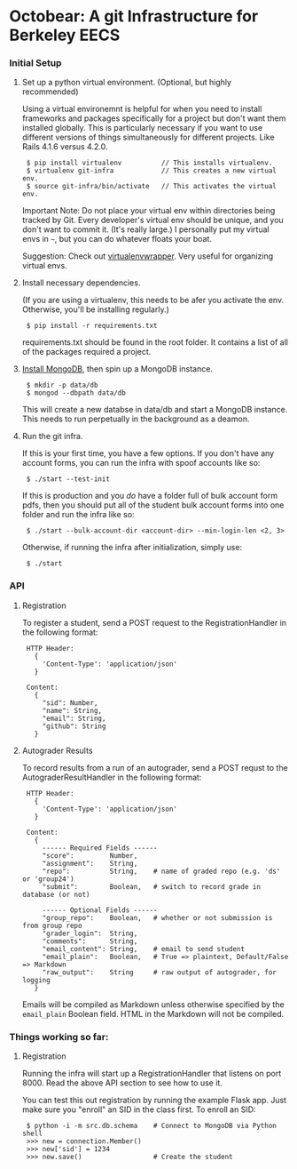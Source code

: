 # Octobear: A git Infrastructure for Berkeley EECS

### Initial Setup

1. Set up a python virtual environment. (Optional, but highly recommended)

    Using a virtual environemnt is helpful for when you need to install
    frameworks and packages specifically for a project but don't want them
    installed globally. This is particularly necessary if you want
    to use different versions of things simultaneously for different
    projects.
    Like Rails 4.1.6 versus 4.2.0.

        $ pip install virtualenv          // This installs virtualenv.
        $ virtualenv git-infra            // This creates a new virtual env.
        $ source git-infra/bin/activate   // This activates the virtual env.

    Important Note: Do not place your virtual env within directories being
    tracked by Git. Every developer's virtual env should be unique, and
    you don't want to commit it. (It's really large.) I personally put my
    virtual envs in `~`, but you can do whatever floats your boat.

    Suggestion: Check out [virtualenvwrapper](https://virtualenvwrapper.readthedocs.org/en/latest/). Very 
    useful for organizing virtual envs.

2. Install necessary dependencies.

    (If you are using a virtualenv, this needs to be afer you activate the
    env. Otherwise, you'll be installing regularly.)

        $ pip install -r requirements.txt

    requirements.txt should be found in the root folder. It contains a list of
    all of the packages required a project.

3. [Install MongoDB](http://docs.mongodb.org/manual/installation/), then spin up a MongoDB instance.

        $ mkdir -p data/db
        $ mongod --dbpath data/db

    This will create a new databse in data/db and start a MongoDB instance. This
    needs to run perpetually in the background as a deamon.

4. Run the git infra.

    If this is your first time, you have a few options. If you don't have any
    account forms, you can run the infra with spoof accounts like so:

        $ ./start --test-init

    If this is production and you *do* have a folder full of bulk account form
    pdfs, then you should put all of the student bulk account forms into one
    folder and run the infra like so:

        $ ./start --bulk-account-dir <account-dir> --min-login-len <2, 3>

    Otherwise, if running the infra after initialization, simply use:

        $ ./start


### API

1. Registration

    To register a student, send a POST request to the RegistrationHandler in
    the following format:

        HTTP Header: 
          { 
            'Content-Type': 'application/json' 
          }

        Content:
          {
            "sid": Number,
            "name": String,
            "email": String,
            "github": String
          }

2. Autograder Results

    To record results from a run of an autograder, send a POST requst to the
    AutograderResultHandler in the following format:

        HTTP Header: 
          { 
            'Content-Type': 'application/json' 
          }

        Content:
          {
            ------ Required Fields ------
            "score":         Number,
            "assignment":    String,
            "repo":          String,    # name of graded repo (e.g. 'ds' or 'group24')
            "submit":        Boolean,   # switch to record grade in database (or not)

            ------ Optional Fields ------
            "group_repo":    Boolean,   # whether or not submission is from group repo
            "grader_login":  String,
            "comments":      String,
            "email_content": String,    # email to send student
            "email_plain":   Boolean,   # True => plaintext, Default/False => Markdown
            "raw_output":    String     # raw output of autograder, for logging
          }

    Emails will be compiled as Markdown unless otherwise specified by the
    `email_plain` Boolean field. HTML in the Markdown will not be compiled.

### Things working so far:

1. Registration

    Running the infra will start up a RegistrationHandler that listens on port 8000. 
    Read the above API section to see how to use it.

    You can test this out registration by running the example Flask app. Just
    make sure you "enroll" an SID in the class first. To enroll an SID:

        $ python -i -m src.db.schema    # Connect to MongoDB via Python shell
        >>> new = connection.Member()
        >>> new['sid'] = 1234           
        >>> new.save()                  # Create the student
